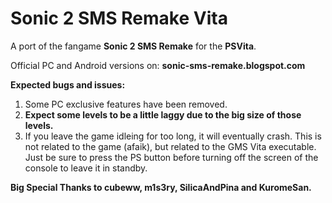 # Sonic 2 SMS Remake Vita

A port of the fangame **Sonic 2 SMS Remake** for the **PSVita**.

Official PC and Android versions on: **sonic-sms-remake.blogspot.com**

**Expected bugs and issues:**

1. Some PC exclusive features have been removed.
2. **Expect some levels to be a little laggy due to the big size of those levels.**
3. If you leave the game idleing for too long, it will eventually crash. This is not related to the game (afaik), but related to the GMS Vita executable.
   Just be sure to press the PS button before turning off the screen of the console to leave it in standby.

**Big Special Thanks to cubeww, m1s3ry, SilicaAndPina and KuromeSan.**
